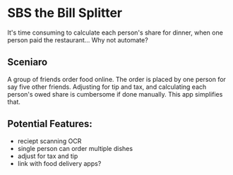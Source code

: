 # SBS the Bill Splitter
It's time consuming to calculate each person's share for dinner, when one person paid the restaurant... Why not automate? 

## Sceniaro ##
A group of friends order food online. The order is placed by one person for say five other friends. Adjusting for tip and tax, and calculating each person's owed share is cumbersome if done manually. This app simplifies that.

## Potential Features: ##
 * reciept scanning OCR
 * single person can order multiple dishes
 * adjust for tax and tip
 * link with food delivery apps?
 
